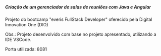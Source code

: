 ##### Criação de um gerenciador de salas de reuniões com Java e Angular

Projeto do bootcamp "everis FullStack Developer" oferecido pela Digital Innovation One (DIO)



Obs.: Projeto desenvolvido com base no projeto apresentado, utilizando a IDE VSCode.

Porta utilizada: 8081

